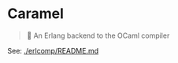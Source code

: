 # Caramel
> :candy: An Erlang backend to the OCaml compiler

See: [./erlcomp/README.md](./erlcomp/README.md)
